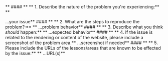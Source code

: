 <!--
Thanks for your interest in The Odin Project. As a courtesy to our maintainers please do a search in our issues to make sure this is not a duplicate of an existing issue. In order to get issues addressed in a reasonable amount of time, we request that you include a baseline of information about the issue you're experiencing and how to reproduce it. Please provide the following:** ** -->** #### ** ** 1. Describe the nature of the problem you're experiencing:** ** 
...your issue** #### ** ** 2. What are the steps to reproduce the problem?:** ** 
...problem behavior** #### ** ** 3. Describe what you think *should* happen:** ** 
...expected behavior** #### ** ** 4. If the issue is related to the rendering or content of the website, please include a screenshot of the problem area.** ...screenshot if needed** #### ** ** 5. Please include the URLs of the lessons/areas that are known to be effected by the issue:** ** 
...URL(s)** 
